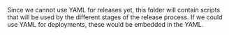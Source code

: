Since we cannot use YAML for releases yet, this folder will contain scripts that will be used by the different stages of the release process.  If we could use YAML for deployments, these would be embedded in the YAML.
